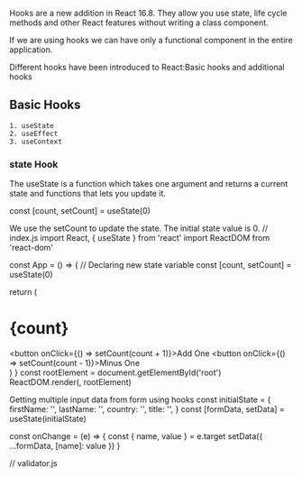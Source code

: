 Hooks are a new addition in React 16.8. They allow you use state, life cycle methods and other React features without writing a class component.

If we are using hooks we can have only a functional component in the entire application.

Different hooks have been introduced to React:Basic hooks and additional hooks

## Basic Hooks

    1. useState
    2. useEffect
    3. useContext

### state Hook
The useState is a function which takes one argument and returns a current state and functions that lets you update it.

const [count, setCount] = useState(0)

We use the setCount to update the state. The initial state value is 0.
// index.js
import React, { useState } from 'react'
import ReactDOM from 'react-dom'

const App = () => {
  // Declaring new state variable
  const [count, setCount] = useState(0)

  return (
    <div className='App'>
      <h1>{count} </h1>
      <button onClick={() => setCount(count + 1)}>Add One</button> <button onClick={() => setCount(count - 1)}>Minus One</button>
    </div>
  )
}
const rootElement = document.getElementById('root')
ReactDOM.render(<App />, rootElement)



Getting multiple input data from form using hooks
 const initialState = {
    firstName: '',
    lastName: '',
    country: '',
    title: '',
  }
  const [formData, setData] = useState(initialState)

  const onChange = (e) => {
    const { name, value } = e.target
    setData({ ...formData, [name]: value })
  }





  //
  validator.js
  